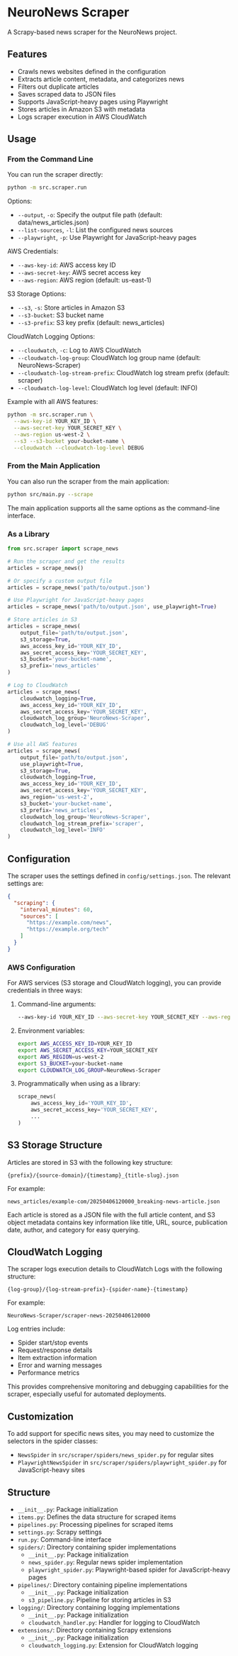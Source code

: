 # NeuroNews Scraper

A Scrapy-based news scraper for the NeuroNews project.

## Features

- Crawls news websites defined in the configuration
- Extracts article content, metadata, and categorizes news
- Filters out duplicate articles
- Saves scraped data to JSON files
- Supports JavaScript-heavy pages using Playwright
- Stores articles in Amazon S3 with metadata
- Logs scraper execution in AWS CloudWatch

## Usage

### From the Command Line

You can run the scraper directly:

```bash
python -m src.scraper.run
```

Options:
- `--output`, `-o`: Specify the output file path (default: data/news_articles.json)
- `--list-sources`, `-l`: List the configured news sources
- `--playwright`, `-p`: Use Playwright for JavaScript-heavy pages

AWS Credentials:
- `--aws-key-id`: AWS access key ID
- `--aws-secret-key`: AWS secret access key
- `--aws-region`: AWS region (default: us-east-1)

S3 Storage Options:
- `--s3`, `-s`: Store articles in Amazon S3
- `--s3-bucket`: S3 bucket name
- `--s3-prefix`: S3 key prefix (default: news_articles)

CloudWatch Logging Options:
- `--cloudwatch`, `-c`: Log to AWS CloudWatch
- `--cloudwatch-log-group`: CloudWatch log group name (default: NeuroNews-Scraper)
- `--cloudwatch-log-stream-prefix`: CloudWatch log stream prefix (default: scraper)
- `--cloudwatch-log-level`: CloudWatch log level (default: INFO)

Example with all AWS features:
```bash
python -m src.scraper.run \
  --aws-key-id YOUR_KEY_ID \
  --aws-secret-key YOUR_SECRET_KEY \
  --aws-region us-west-2 \
  --s3 --s3-bucket your-bucket-name \
  --cloudwatch --cloudwatch-log-level DEBUG
```

### From the Main Application

You can also run the scraper from the main application:

```bash
python src/main.py --scrape
```

The main application supports all the same options as the command-line interface.

### As a Library

```python
from src.scraper import scrape_news

# Run the scraper and get the results
articles = scrape_news()

# Or specify a custom output file
articles = scrape_news('path/to/output.json')

# Use Playwright for JavaScript-heavy pages
articles = scrape_news('path/to/output.json', use_playwright=True)

# Store articles in S3
articles = scrape_news(
    output_file='path/to/output.json',
    s3_storage=True,
    aws_access_key_id='YOUR_KEY_ID',
    aws_secret_access_key='YOUR_SECRET_KEY',
    s3_bucket='your-bucket-name',
    s3_prefix='news_articles'
)

# Log to CloudWatch
articles = scrape_news(
    cloudwatch_logging=True,
    aws_access_key_id='YOUR_KEY_ID',
    aws_secret_access_key='YOUR_SECRET_KEY',
    cloudwatch_log_group='NeuroNews-Scraper',
    cloudwatch_log_level='DEBUG'
)

# Use all AWS features
articles = scrape_news(
    output_file='path/to/output.json',
    use_playwright=True,
    s3_storage=True,
    cloudwatch_logging=True,
    aws_access_key_id='YOUR_KEY_ID',
    aws_secret_access_key='YOUR_SECRET_KEY',
    aws_region='us-west-2',
    s3_bucket='your-bucket-name',
    s3_prefix='news_articles',
    cloudwatch_log_group='NeuroNews-Scraper',
    cloudwatch_log_stream_prefix='scraper',
    cloudwatch_log_level='INFO'
)
```

## Configuration

The scraper uses the settings defined in `config/settings.json`. The relevant settings are:

```json
{
  "scraping": {
    "interval_minutes": 60,
    "sources": [
      "https://example.com/news",
      "https://example.org/tech"
    ]
  }
}
```

### AWS Configuration

For AWS services (S3 storage and CloudWatch logging), you can provide credentials in three ways:

1. Command-line arguments:
   ```bash
   --aws-key-id YOUR_KEY_ID --aws-secret-key YOUR_SECRET_KEY --aws-region us-west-2
   ```

2. Environment variables:
   ```bash
   export AWS_ACCESS_KEY_ID=YOUR_KEY_ID
   export AWS_SECRET_ACCESS_KEY=YOUR_SECRET_KEY
   export AWS_REGION=us-west-2
   export S3_BUCKET=your-bucket-name
   export CLOUDWATCH_LOG_GROUP=NeuroNews-Scraper
   ```

3. Programmatically when using as a library:
   ```python
   scrape_news(
       aws_access_key_id='YOUR_KEY_ID',
       aws_secret_access_key='YOUR_SECRET_KEY',
       ...
   )
   ```

## S3 Storage Structure

Articles are stored in S3 with the following key structure:
```
{prefix}/{source-domain}/{timestamp}_{title-slug}.json
```

For example:
```
news_articles/example-com/20250406120000_breaking-news-article.json
```

Each article is stored as a JSON file with the full article content, and S3 object metadata contains key information like title, URL, source, publication date, author, and category for easy querying.

## CloudWatch Logging

The scraper logs execution details to CloudWatch Logs with the following structure:
```
{log-group}/{log-stream-prefix}-{spider-name}-{timestamp}
```

For example:
```
NeuroNews-Scraper/scraper-news-20250406120000
```

Log entries include:
- Spider start/stop events
- Request/response details
- Item extraction information
- Error and warning messages
- Performance metrics

This provides comprehensive monitoring and debugging capabilities for the scraper, especially useful for automated deployments.

## Customization

To add support for specific news sites, you may need to customize the selectors in the spider classes:
- `NewsSpider` in `src/scraper/spiders/news_spider.py` for regular sites
- `PlaywrightNewsSpider` in `src/scraper/spiders/playwright_spider.py` for JavaScript-heavy sites

## Structure

- `__init__.py`: Package initialization
- `items.py`: Defines the data structure for scraped items
- `pipelines.py`: Processing pipelines for scraped items
- `settings.py`: Scrapy settings
- `run.py`: Command-line interface
- `spiders/`: Directory containing spider implementations
  - `__init__.py`: Package initialization
  - `news_spider.py`: Regular news spider implementation
  - `playwright_spider.py`: Playwright-based spider for JavaScript-heavy pages
- `pipelines/`: Directory containing pipeline implementations
  - `__init__.py`: Package initialization
  - `s3_pipeline.py`: Pipeline for storing articles in S3
- `logging/`: Directory containing logging implementations
  - `__init__.py`: Package initialization
  - `cloudwatch_handler.py`: Handler for logging to CloudWatch
- `extensions/`: Directory containing Scrapy extensions
  - `__init__.py`: Package initialization
  - `cloudwatch_logging.py`: Extension for CloudWatch logging
